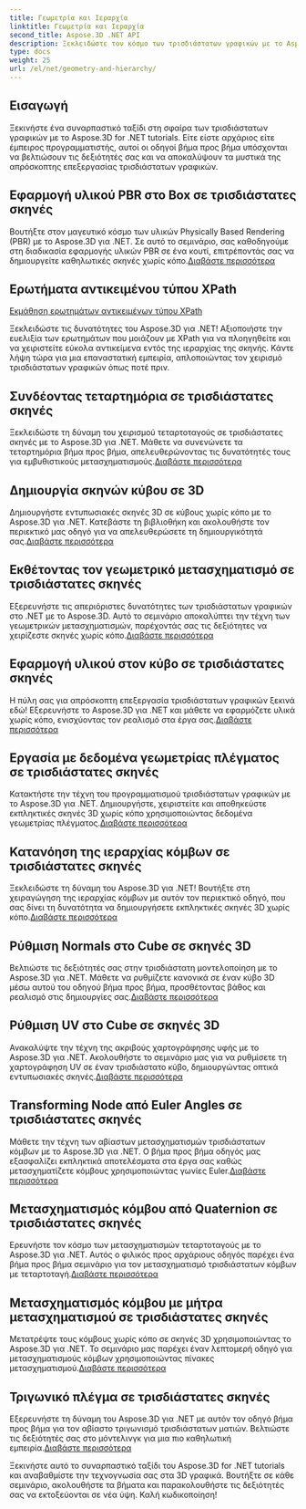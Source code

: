 ```yaml
---
title: Γεωμετρία και Ιεραρχία
linktitle: Γεωμετρία και Ιεραρχία
second_title: Aspose.3D .NET API
description: Ξεκλειδώστε τον κόσμο των τρισδιάστατων γραφικών με το Aspose.3D for .NET tutorials. Από την εφαρμογή υλικών PBR έως τους γεωμετρικούς μετασχηματισμούς, κατακτήστε κάθε πτυχή χωρίς κόπο.
type: docs
weight: 25
url: /el/net/geometry-and-hierarchy/
---
```

## Εισαγωγή

Ξεκινήστε ένα συναρπαστικό ταξίδι στη σφαίρα των τρισδιάστατων γραφικών με το Aspose.3D for .NET tutorials. Είτε είστε αρχάριος είτε έμπειρος προγραμματιστής, αυτοί οι οδηγοί βήμα προς βήμα υπόσχονται να βελτιώσουν τις δεξιότητές σας και να αποκαλύψουν τα μυστικά της απρόσκοπτης επεξεργασίας τρισδιάστατων γραφικών.

## Εφαρμογή υλικού PBR στο Box σε τρισδιάστατες σκηνές

 Βουτήξτε στον μαγευτικό κόσμο των υλικών Physically Based Rendering (PBR) με το Aspose.3D για .NET. Σε αυτό το σεμινάριο, σας καθοδηγούμε στη διαδικασία εφαρμογής υλικών PBR σε ένα κουτί, επιτρέποντάς σας να δημιουργείτε καθηλωτικές σκηνές χωρίς κόπο.[Διαβάστε περισσότερα](./apply-pbr-material-to-box/)


## Ερωτήματα αντικειμένου τύπου XPath

[Εκμάθηση ερωτημάτων αντικειμένων τύπου XPath](./xpath-like-object-queries/)

Ξεκλειδώστε τις δυνατότητες του Aspose.3D για .NET! Αξιοποιήστε την ευελιξία των ερωτημάτων που μοιάζουν με XPath για να πλοηγηθείτε και να χειριστείτε εύκολα αντικείμενα εντός της ιεραρχίας της σκηνής. Κάντε λήψη τώρα για μια επαναστατική εμπειρία, απλοποιώντας τον χειρισμό τρισδιάστατων γραφικών όπως ποτέ πριν.


## Συνδέοντας τεταρτημόρια σε τρισδιάστατες σκηνές

 Ξεκλειδώστε τη δύναμη του χειρισμού τεταρτοταγούς σε τρισδιάστατες σκηνές με το Aspose.3D για .NET. Μάθετε να συνενώνετε τα τεταρτημόρια βήμα προς βήμα, απελευθερώνοντας τις δυνατότητές τους για εμβυθιστικούς μετασχηματισμούς.[Διαβάστε περισσότερα](./concatenate-quaternions/)

## Δημιουργία σκηνών κύβου σε 3D

Δημιουργήστε εντυπωσιακές σκηνές 3D σε κύβους χωρίς κόπο με το Aspose.3D για .NET. Κατεβάστε τη βιβλιοθήκη και ακολουθήστε τον περιεκτικό μας οδηγό για να απελευθερώσετε τη δημιουργικότητά σας.[Διαβάστε περισσότερα](./create-cube-scenes/)

## Εκθέτοντας τον γεωμετρικό μετασχηματισμό σε τρισδιάστατες σκηνές

 Εξερευνήστε τις απεριόριστες δυνατότητες των τρισδιάστατων γραφικών στο .NET με το Aspose.3D. Αυτό το σεμινάριο αποκαλύπτει την τέχνη των γεωμετρικών μετασχηματισμών, παρέχοντάς σας τις δεξιότητες να χειρίζεστε σκηνές χωρίς κόπο.[Διαβάστε περισσότερα](./expose-geometric-transformation)

## Εφαρμογή υλικού στον κύβο σε τρισδιάστατες σκηνές

 Η πύλη σας για απρόσκοπτη επεξεργασία τρισδιάστατων γραφικών ξεκινά εδώ! Εξερευνήστε το Aspose.3D για .NET και μάθετε να εφαρμόζετε υλικά χωρίς κόπο, ενισχύοντας τον ρεαλισμό στα έργα σας.[Διαβάστε περισσότερα](./material-to-cube/)

## Εργασία με δεδομένα γεωμετρίας πλέγματος σε τρισδιάστατες σκηνές

 Κατακτήστε την τέχνη του προγραμματισμού τρισδιάστατων γραφικών με το Aspose.3D για .NET. Δημιουργήστε, χειριστείτε και αποθηκεύστε εκπληκτικές σκηνές 3D χωρίς κόπο χρησιμοποιώντας δεδομένα γεωμετρίας πλέγματος.[Διαβάστε περισσότερα](./mesh-geometry-data/)

## Κατανόηση της ιεραρχίας κόμβων σε τρισδιάστατες σκηνές

Ξεκλειδώστε τη δύναμη του Aspose.3D για .NET! Βουτήξτε στη χειραγώγηση της ιεραρχίας κόμβων με αυτόν τον περιεκτικό οδηγό, που σας δίνει τη δυνατότητα να δημιουργήσετε εκπληκτικές σκηνές 3D χωρίς κόπο.[Διαβάστε περισσότερα](./node-hierarchy/)

## Ρύθμιση Normals στο Cube σε σκηνές 3D

 Βελτιώστε τις δεξιότητές σας στην τρισδιάστατη μοντελοποίηση με το Aspose.3D για .NET. Μάθετε να ρυθμίζετε κανονικά σε έναν κύβο 3D μέσω αυτού του οδηγού βήμα προς βήμα, προσθέτοντας βάθος και ρεαλισμό στις δημιουργίες σας.[Διαβάστε περισσότερα](./setup-normals-cube/)

## Ρύθμιση UV στο Cube σε σκηνές 3D

 Ανακαλύψτε την τέχνη της ακριβούς χαρτογράφησης υφής με το Aspose.3D για .NET. Ακολουθήστε το σεμινάριο μας για να ρυθμίσετε τη χαρτογράφηση UV σε έναν τρισδιάστατο κύβο, δημιουργώντας οπτικά εντυπωσιακές σκηνές.[Διαβάστε περισσότερα](./setup-uv-cube/)

## Transforming Node από Euler Angles σε τρισδιάστατες σκηνές

 Μάθετε την τέχνη των αβίαστων μετασχηματισμών τρισδιάστατων κόμβων με το Aspose.3D για .NET. Ο βήμα προς βήμα οδηγός μας εξασφαλίζει εκπληκτικά αποτελέσματα στα έργα σας καθώς μετασχηματίζετε κόμβους χρησιμοποιώντας γωνίες Euler.[Διαβάστε περισσότερα](./transformation-node-euler-angles/)

## Μετασχηματισμός κόμβου από Quaternion σε τρισδιάστατες σκηνές

Ερευνήστε τον κόσμο των μετασχηματισμών τεταρτοταγούς με το Aspose.3D για .NET. Αυτός ο φιλικός προς αρχάριους οδηγός παρέχει ένα βήμα προς βήμα σεμινάριο για τον μετασχηματισμό τρισδιάστατων κόμβων με τεταρτοταγή.[Διαβάστε περισσότερα](./transformation-node-quaternion/)

## Μετασχηματισμός κόμβου με μήτρα μετασχηματισμού σε τρισδιάστατες σκηνές

 Μετατρέψτε τους κόμβους χωρίς κόπο σε σκηνές 3D χρησιμοποιώντας το Aspose.3D για .NET. Το σεμινάριο μας παρέχει έναν λεπτομερή οδηγό για μετασχηματισμούς κόμβων χρησιμοποιώντας πίνακες μετασχηματισμού.[Διαβάστε περισσότερα](./transformation-node-matrix/)

## Τριγωνικό πλέγμα σε τρισδιάστατες σκηνές

 Εξερευνήστε τη δύναμη του Aspose.3D για .NET με αυτόν τον οδηγό βήμα προς βήμα για τον αβίαστο τριγωνισμό τρισδιάστατων ματιών. Βελτιώστε τις δεξιότητές σας στο μόντελινγκ για μια πιο καθηλωτική εμπειρία.[Διαβάστε περισσότερα](./triangulate-mesh/)

Ξεκινήστε αυτό το συναρπαστικό ταξίδι του Aspose.3D for .NET tutorials και αναβαθμίστε την τεχνογνωσία σας στα 3D γραφικά. Βουτήξτε σε κάθε σεμινάριο, ακολουθήστε τα βήματα και παρακολουθήστε τις δεξιότητές σας να εκτοξεύονται σε νέα ύψη. Καλή κωδικοποίηση!